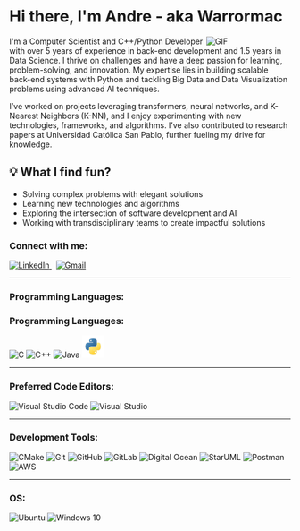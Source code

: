 # Hi there, I'm Andre - aka Warrormac 

<img align="right" alt="GIF" src="https://64.media.tumblr.com/64c036009bf114c007f28218a998765c/tumblr_olzum8ztsF1vdwh7uo1_500.gif" width="30%" height=30%/>


I'm a Computer Scientist and C++/Python Developer with over 5 years of experience in back-end development and 1.5 years in Data Science. I thrive on challenges and have a deep passion for learning, problem-solving, and innovation. My expertise lies in building scalable back-end systems with Python and tackling Big Data and Data Visualization problems using advanced AI techniques.

I’ve worked on projects leveraging transformers, neural networks, and K-Nearest Neighbors (K-NN), and I enjoy experimenting with new technologies, frameworks, and algorithms. I’ve also contributed to research papers at Universidad Católica San Pablo, further fueling my drive for knowledge.


## 💡 What I find fun?
* Solving complex problems with elegant solutions
* Learning new technologies and algorithms
* Exploring the intersection of software development and AI
* Working with transdisciplinary teams to create impactful solutions
  
### Connect with me:


<a href="https://www.linkedin.com/in/andre-alvarez-5b2498106/">
    <img alt="LinkedIn" height="30px" src="https://upload.wikimedia.org/wikipedia/commons/c/ca/LinkedIn_logo_initials.png"/>
</a>
&nbsp;
<a href="mailto:andre.alvarez@ucsp.edu.pe">
    <img alt="Gmail" height="30px" src="https://upload.wikimedia.org/wikipedia/commons/7/7e/Gmail_icon_(2020).svg"/>
</a>
    
</p>

---

### Programming Languages:

### Programming Languages:

<p>
    <img title="C" alt="C" width="43px" height="43px" src="https://img.icons8.com/color/452/c-programming.png" /> 
    <img title="C++" alt="C++" width="40px" height="40px" src="https://upload.wikimedia.org/wikipedia/commons/1/18/ISO_C%2B%2B_Logo.svg" /> 
    <img title="Java" alt="Java" width="40px" height="40px" src="https://upload.wikimedia.org/wikipedia/en/3/30/Java_programming_language_logo.svg" /> 
    <img title="Python" alt="Python" width="40px" height="40px" src="https://raw.githubusercontent.com/github/explore/master/topics/python/python.png" />
</p>



---


### Preferred Code Editors:

<img title="Visual Studio Code" width="30px" src="https://upload.wikimedia.org/wikipedia/commons/9/9a/Visual_Studio_Code_1.35_icon.svg" />   <img title="Visual Studio" width="30px" src="https://upload.wikimedia.org/wikipedia/commons/5/59/Visual_Studio_Icon_2019.svg" />

---


### Development Tools:

<p>
    <img title="CMake" alt="CMake" width="40px" height="40px" src="https://upload.wikimedia.org/wikipedia/commons/1/13/Cmake.svg"/> 
    <img title="Git" alt="Git" width="40px" height="40px" src="https://git-scm.com/images/logos/downloads/Git-Icon-1788C.png"/> 
    <img title="GitHub" alt="GitHub" width="40px" height="40px" src="https://github.githubassets.com/images/modules/logos_page/GitHub-Mark.png"/> 
    <img title="GitLab" alt="GitLab" width="40px" height="40px" src="https://about.gitlab.com/images/press/logo/png/gitlab-icon-rgb.png"/> 
    <img title="Digital Ocean" alt="Digital Ocean" width="40px" height="40px" src="https://upload.wikimedia.org/wikipedia/commons/f/ff/DigitalOcean_logo.svg"/>  
    <img title="StarUML" alt="StarUML" width="40px" height="40px" src="https://staruml.io/image/staruml_logo.png"/>  
    <img title="Postman" alt="Postman" width="40px" height="40px" src="https://www.svgrepo.com/show/354202/postman-icon.svg"/> 
    <img title="AWS" alt="AWS" width="40px" height="40px" src="https://upload.wikimedia.org/wikipedia/commons/9/93/Amazon_Web_Services_Logo.svg"/>  
</p>




---

### OS:

<img title="Ubuntu" height="30px" src="https://logos-marcas.com/wp-content/uploads/2020/11/Ubuntu-Emblema.png"/> <img title="Windows 10" height="30px" src="https://upload.wikimedia.org/wikipedia/commons/thumb/5/5f/Windows_logo_-_2012.svg/1200px-Windows_logo_-_2012.svg.png" />







